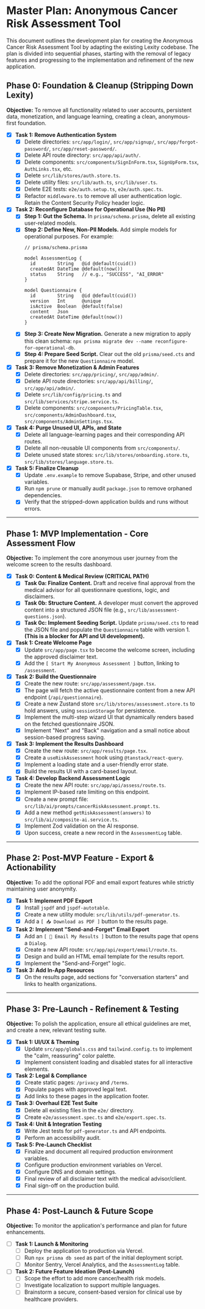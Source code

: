 # Master Plan: Anonymous Cancer Risk Assessment Tool

This document outlines the development plan for creating the Anonymous Cancer Risk Assessment Tool by adapting the existing Lexity codebase. The plan is divided into sequential phases, starting with the removal of legacy features and progressing to the implementation and refinement of the new application.

## Phase 0: Foundation & Cleanup (Stripping Down Lexity)

**Objective:** To remove all functionality related to user accounts, persistent data, monetization, and language learning, creating a clean, anonymous-first foundation.

*   [x] **Task 1: Remove Authentication System**
    *   [x] Delete directories: `src/app/login/`, `src/app/signup/`, `src/app/forgot-password/`, `src/app/reset-password/`.
    *   [x] Delete API route directory: `src/app/api/auth/`.
    *   [x] Delete components: `src/components/SignInForm.tsx`, `SignUpForm.tsx`, `AuthLinks.tsx`, etc.
    *   [x] Delete `src/lib/stores/auth.store.ts`.
    *   [x] Delete utility files: `src/lib/auth.ts`, `src/lib/user.ts`.
    *   [x] Delete E2E tests: `e2e/auth.setup.ts`, `e2e/auth.spec.ts`.
    *   [x] Refactor `middleware.ts` to remove all user authentication logic. Retain the Content Security Policy header logic.

*   [x] **Task 2: Reconfigure Database for Operational Use (No PII)**
    *   [x] **Step 1: Gut the Schema.** In `prisma/schema.prisma`, delete all existing user-related models.
    *   [x] **Step 2: Define New, Non-PII Models.** Add simple models for operational purposes. For example:
        ```prisma
        // prisma/schema.prisma

        model AssessmentLog {
          id        String   @id @default(cuid())
          createdAt DateTime @default(now())
          status    String   // e.g., "SUCCESS", "AI_ERROR"
        }

        model Questionnaire {
          id        String   @id @default(cuid())
          version   Int      @unique
          isActive  Boolean  @default(false)
          content   Json
          createdAt DateTime @default(now())
        }
        ```
    *   [x] **Step 3: Create New Migration.** Generate a new migration to apply this clean schema: `npx prisma migrate dev --name reconfigure-for-operational-db`.
    *   [x] **Step 4: Prepare Seed Script.** Clear out the old `prisma/seed.cts` and prepare it for the new `Questionnaire` model.

*   [x] **Task 3: Remove Monetization & Admin Features**
    *   [x] Delete directories: `src/app/pricing/`, `src/app/admin/`.
    *   [x] Delete API route directories: `src/app/api/billing/`, `src/app/api/admin/`.
    *   [x] Delete `src/lib/config/pricing.ts` and `src/lib/services/stripe.service.ts`.
    *   [x] Delete components: `src/components/PricingTable.tsx`, `src/components/AdminDashboard.tsx`, `src/components/AdminSettings.tsx`.

*   [x] **Task 4: Purge Unused UI, APIs, and State**
    *   [x] Delete all language-learning pages and their corresponding API routes.
    *   [x] Delete all non-reusable UI components from `src/components/`.
    *   [x] Delete unused state stores: `src/lib/stores/onboarding.store.ts`, `src/lib/stores/language.store.ts`.

*   [x] **Task 5: Finalize Cleanup**
    *   [x] Update `.env.example` to remove Supabase, Stripe, and other unused variables.
    *   [x] Run `npm prune` or manually audit `package.json` to remove orphaned dependencies.
    *   [x] Verify that the stripped-down application builds and runs without errors.

---

## Phase 1: MVP Implementation - Core Assessment Flow

**Objective:** To implement the core anonymous user journey from the welcome screen to the results dashboard.

*   [x] **Task 0: Content & Medical Review (CRITICAL PATH)**
    *   [x] **Task 0a: Finalize Content.** Draft and receive final approval from the medical advisor for all questionnaire questions, logic, and disclaimers.
    *   [x] **Task 0b: Structure Content.** A developer must convert the approved content into a structured JSON file (e.g., `src/lib/assessment-questions.json`).
    *   [x] **Task 0c: Implement Seeding Script.** Update `prisma/seed.cts` to read the JSON file and populate the `Questionnaire` table with version 1. **(This is a blocker for API and UI development).**

*   [x] **Task 1: Create Welcome Page**
    *   [x] Update `src/app/page.tsx` to become the welcome screen, including the approved disclaimer text.
    *   [x] Add the `[ Start My Anonymous Assessment ]` button, linking to `/assessment`.

*   [x] **Task 2: Build the Questionnaire**
    *   [x] Create the new route: `src/app/assessment/page.tsx`.
    *   [x] The page will fetch the active questionnaire content from a new API endpoint (`/api/questionnaire`).
    *   [x] Create a new Zustand store `src/lib/stores/assessment.store.ts` to hold answers, using `sessionStorage` for persistence.
    *   [x] Implement the multi-step wizard UI that dynamically renders based on the fetched questionnaire JSON.
    *   [x] Implement "Next" and "Back" navigation and a small notice about session-based progress saving.

*   [x] **Task 3: Implement the Results Dashboard**
    *   [x] Create the new route: `src/app/results/page.tsx`.
    *   [x] Create a `useRiskAssessment` hook using `@tanstack/react-query`.
    *   [x] Implement a loading state and a user-friendly error state.
    *   [x] Build the results UI with a card-based layout.

*   [x] **Task 4: Develop Backend Assessment Logic**
    *   [x] Create the new API route: `src/app/api/assess/route.ts`.
    *   [x] Implement IP-based rate limiting on this endpoint.
    *   [x] Create a new prompt file: `src/lib/ai/prompts/cancerRiskAssessment.prompt.ts`.
    *   [x] Add a new method `getRiskAssessment(answers)` to `src/lib/ai/composite-ai.service.ts`.
    *   [x] Implement Zod validation on the AI response.
    *   [x] Upon success, create a new record in the `AssessmentLog` table.

---

## Phase 2: Post-MVP Feature - Export & Actionability

**Objective:** To add the optional PDF and email export features while strictly maintaining user anonymity.

*   [x] **Task 1: Implement PDF Export**
    *   [x] Install `jspdf` and `jspdf-autotable`.
    *   [x] Create a new utility module: `src/lib/utils/pdf-generator.ts`.
    *   [x] Add a `[ 📥 Download as PDF ]` button to the results page.

*   [x] **Task 2: Implement "Send-and-Forget" Email Export**
    *   [x] Add an `[ 📧 Email My Results ]` button to the results page that opens a `Dialog`.
    *   [x] Create a new API route: `src/app/api/export/email/route.ts`.
    *   [x] Design and build an HTML email template for the results report.
    *   [x] Implement the "Send-and-Forget" logic.

*   [x] **Task 3: Add In-App Resources**
    *   [x] On the results page, add sections for "conversation starters" and links to health organizations.

---

## Phase 3: Pre-Launch - Refinement & Testing

**Objective:** To polish the application, ensure all ethical guidelines are met, and create a new, relevant testing suite.

*   [x] **Task 1: UI/UX & Theming**
    *   [x] Update `src/app/globals.css` and `tailwind.config.ts` to implement the "calm, reassuring" color palette.
    *   [x] Implement consistent loading and disabled states for all interactive elements.

*   [x] **Task 2: Legal & Compliance**
    *   [x] Create static pages: `/privacy` and `/terms`.
    *   [x] Populate pages with approved legal text.
    *   [x] Add links to these pages in the application footer.

*   [x] **Task 3: Overhaul E2E Test Suite**
    *   [x] Delete all existing files in the `e2e/` directory.
    *   [x] Create `e2e/assessment.spec.ts` and `e2e/export.spec.ts`.

*   [x] **Task 4: Unit & Integration Testing**
    *   [x] Write Jest tests for `pdf-generator.ts` and API endpoints.
    *   [x] Perform an accessibility audit.

*   [x] **Task 5: Pre-Launch Checklist**
    *   [x] Finalize and document all required production environment variables.
    *   [x] Configure production environment variables on Vercel.
    *   [x] Configure DNS and domain settings.
    *   [x] Final review of all disclaimer text with the medical advisor/client.
    *   [x] Final sign-off on the production build.

---

## Phase 4: Post-Launch & Future Scope

**Objective:** To monitor the application's performance and plan for future enhancements.

*   [ ] **Task 1: Launch & Monitoring**
    *   [ ] Deploy the application to production via Vercel.
    *   [ ] Run `npx prisma db seed` as part of the initial deployment script.
    *   [ ] Monitor Sentry, Vercel Analytics, and the `AssessmentLog` table.

*   [ ] **Task 2: Future Feature Ideation (Post-Launch)**
    *   [ ] Scope the effort to add more cancer/health risk models.
    *   [ ] Investigate localization to support multiple languages.
    *   [ ] Brainstorm a secure, consent-based version for clinical use by healthcare providers.